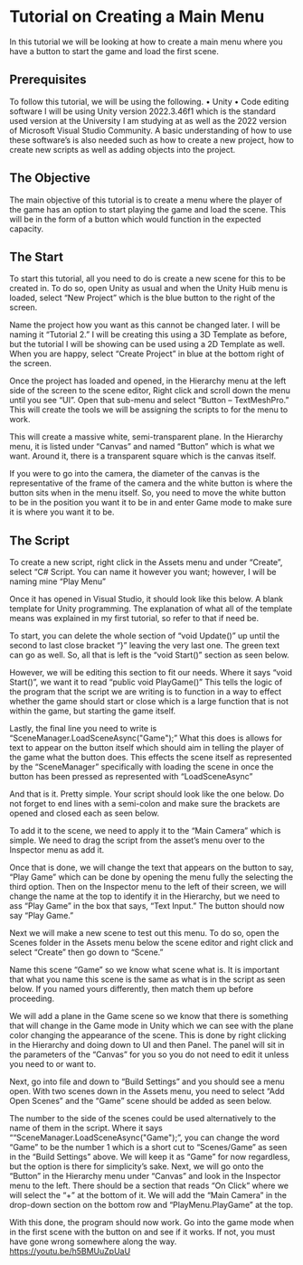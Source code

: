 # Tutorial on Creating a Main Menu
In this tutorial we will be looking at how to create a main menu where you have a button to start the game and load the first scene.

## Prerequisites 
To follow this tutorial, we will be using the following.
•	Unity
•	Code editing software
I will be using Unity version 2022.3.46f1 which is the standard used version at the University I am studying at as well as the 2022 version of Microsoft Visual Studio Community. 
A basic understanding of how to use these software’s is also needed such as how to create a new project, how to create new scripts as well as adding objects into the project. 

## The Objective
The main objective of this tutorial is to create a menu where the player of the game has an option to start playing the game and load the scene. This will be in the form of a button which would function in the expected capacity.

## The Start
To start this tutorial, all you need to do is create a new scene for this to be created in. To do so, open Unity as usual and when the Unity Huib menu is loaded, select “New Project” which is the blue button to the right of the screen. 
  
Name the project how you want as this cannot be changed later. I will be naming it “Tutorial 2.” I will be creating this using a 3D Template as before, but the tutorial I will be showing can be used using a 2D Template as well. When you are happy, select “Create Project” in blue at the bottom right of the screen. 
 
Once the project has loaded and opened, in the Hierarchy menu at the left side of the screen to the scene editor, Right click and scroll down the menu until you see “UI”. Open that sub-menu and select “Button – TextMeshPro.” This will create the tools we will be assigning the scripts to for the menu to work. 
 
This will create a massive white, semi-transparent plane. In the Hierarchy menu, it is listed under “Canvas” and named “Button” which is what we want. Around it, there is a transparent square which is the canvas itself. 
 
If you were to go into the camera, the diameter of the canvas is the representative of the frame of the camera and the white button is where the button sits when in the menu itself. So, you need to move the white button to be in the position you want it to be in and enter Game mode to make sure it is where you want it to be. 
 
## The Script
To create a new script, right click in the Assets menu and under “Create”, select “C# Script. You can name it however you want; however, I will be naming mine “Play Menu” 
 
Once it has opened in Visual Studio, it should look like this below. A blank template for Unity programming. The explanation of what all of the template means was explained in my first tutorial, so refer to that if need be. 
 
To start, you can delete the whole section of “void Update()” up until the second to last close bracket “}” leaving the very last one. The green text can go as well. So, all that is left is the “void Start()” section as seen below. 
 
However, we will be editing this section to fit our needs. Where it says “void Start()”, we want it to read “public void PlayGame()” This tells the logic of the program that the script we are writing is to function in a way to effect whether the game should start or close which is a large function that is not within the game, but starting the game itself. 
 
Lastly, the final line you need to write is “SceneManager.LoadSceneAsync("Game");” What this does is allows for text to appear on the button itself which should aim in telling the player of the game what the button does. 
This effects the scene itself as represented by the “SceneManager” specifically with loading the scene in once the button has been pressed as represented with “LoadSceneAsync”
 
And that is it. Pretty simple. Your script should look like the one below. Do not forget to end lines with a semi-colon and make sure the brackets are opened and closed each as seen below. 
 
To add it to the scene, we need to apply it to the “Main Camera” which is simple. We need to drag the script from the asset’s menu over to the Inspector menu as add it.
 
Once that is done, we will change the text that appears on the button to say, “Play Game” which can be done by opening the menu fully the selecting the third option. Then on the Inspector menu to the left of their screen, we will change the name at the top to identify it in the Hierarchy, but we need to ass “Play Game” in the box that says, “Text Input.” The button should now say “Play Game.”
   
Next we will make a new scene to test out this menu. To do so, open the Scenes folder in the Assets menu below the scene editor and right click and select “Create” then go down to “Scene.”
 
Name this scene “Game” so we know what scene what is. It is important that what you name this scene is the same as what is in the script as seen below. If you named yours differently, then match them up before proceeding. 
 
We will add a plane in the Game scene so we know that there is something that will change in the Game mode in Unity which we can see with the plane color changing the appearance of the scene. 
This is done by right clicking in the Hierarchy and doing down to UI and then Panel. The panel will sit in the parameters of the “Canvas” for you so you do not need to edit it unless you need to or want to. 
 
Next, go into file and down to “Build Settings” and you should see a menu open. With two scenes down in the Assets menu, you need to select “Add Open Scenes” and the “Game” scene should be added as seen below.  
 
The number to the side of the scenes could be used alternatively to the name of them in the script. Where it says ““SceneManager.LoadSceneAsync("Game");”, you can change the word “Game” to be the number 1 which is a short cut to “Scenes/Game” as seen in the “Build Settings” above. We will keep it as “Game” for now regardless, but the option is there for simplicity’s sake.
Next, we will go onto the “Button” in the Hierarchy menu under “Canvas” and look in the Inspector menu to the left. There should be a section that reads “On Click” where we will select the “+” at the bottom of it. 
We will add the “Main Camera” in the drop-down section on the bottom row and “PlayMenu.PlayGame” at the top. 
 
With this done, the program should now work. Go into the game mode when in the first scene with the button on and see if it works. If not, you must have gone wrong somewhere along the way. 
https://youtu.be/h5BMUuZpUaU

